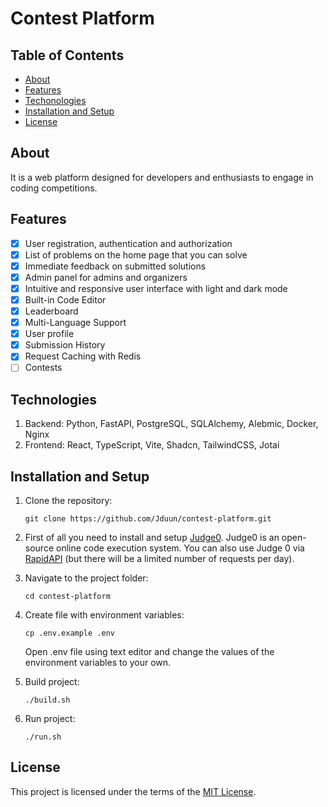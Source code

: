 # Contest Platform

## Table of Contents

- [About](#about)
- [Features](#features)
- [Techonologies](#technologies)
- [Installation and Setup](#installation-and-setup)
- [License](#license)

## About

It is a web platform designed for developers and enthusiasts to engage in coding competitions.

## Features

- [x] User registration, authentication and authorization
- [x] List of problems on the home page that you can solve
- [x] Immediate feedback on submitted solutions
- [x] Admin panel for admins and organizers
- [x] Intuitive and responsive user interface with light and dark mode
- [x] Built-in Code Editor
- [x] Leaderboard
- [x] Multi-Language Support
- [x] User profile
- [x] Submission History
- [x] Request Caching with Redis
- [ ] Contests

## Technologies

1. Backend: Python, FastAPI, PostgreSQL, SQLAlchemy, Alebmic, Docker, Nginx
2. Frontend: React, TypeScript, Vite, Shadcn, TailwindCSS, Jotai

## Installation and Setup

1. Clone the repository:

   ```
   git clone https://github.com/Jduun/contest-platform.git
   ```

2. First of all you need to install and setup [Judge0](https://github.com/judge0/judge0). Judge0 is an open-source online code execution system. You can also use Judge 0 via [RapidAPI](https://rapidapi.com/dishis-technologies-judge0/api/judge029/playground) (but there will be a limited number of requests per day).

3. Navigate to the project folder:

   ```
   cd contest-platform
   ```

4. Create file with environment variables:

   ```
   cp .env.example .env
   ```

   Open .env file using text editor and change the values of the environment variables to your own.

5. Build project:

   ```
   ./build.sh
   ```

6. Run project:
   ```
   ./run.sh
   ```

## License

This project is licensed under the terms of the [MIT License](./LICENSE).
